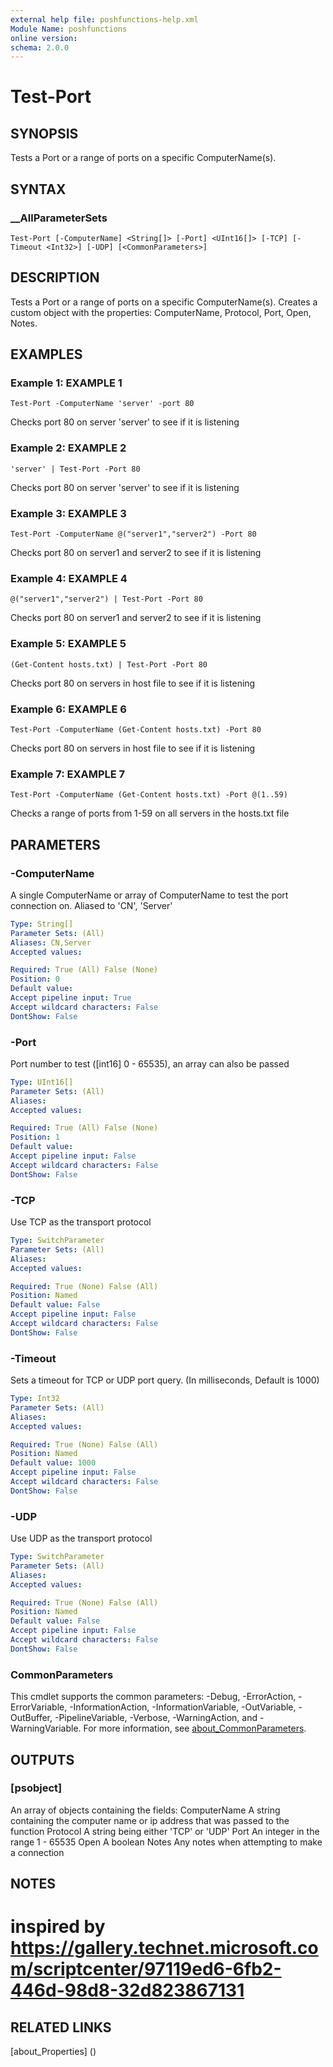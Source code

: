 ```yaml
---
external help file: poshfunctions-help.xml
Module Name: poshfunctions
online version: 
schema: 2.0.0
---
```


# Test-Port

## SYNOPSIS

Tests a Port or a range of ports on a specific ComputerName(s).

## SYNTAX

### __AllParameterSets

```
Test-Port [-ComputerName] <String[]> [-Port] <UInt16[]> [-TCP] [-Timeout <Int32>] [-UDP] [<CommonParameters>]
```

## DESCRIPTION

Tests a Port or a range of ports on a specific ComputerName(s).
Creates a custom object with the properties: ComputerName, Protocol, Port, Open, Notes.


## EXAMPLES

### Example 1: EXAMPLE 1

```
Test-Port -ComputerName 'server' -port 80
```

Checks port 80 on server 'server' to see if it is listening





### Example 2: EXAMPLE 2

```
'server' | Test-Port -Port 80
```

Checks port 80 on server 'server' to see if it is listening





### Example 3: EXAMPLE 3

```
Test-Port -ComputerName @("server1","server2") -Port 80
```

Checks port 80 on server1 and server2 to see if it is listening





### Example 4: EXAMPLE 4

```
@("server1","server2") | Test-Port -Port 80
```

Checks port 80 on server1 and server2 to see if it is listening





### Example 5: EXAMPLE 5

```
(Get-Content hosts.txt) | Test-Port -Port 80
```

Checks port 80 on servers in host file to see if it is listening





### Example 6: EXAMPLE 6

```
Test-Port -ComputerName (Get-Content hosts.txt) -Port 80
```

Checks port 80 on servers in host file to see if it is listening





### Example 7: EXAMPLE 7

```
Test-Port -ComputerName (Get-Content hosts.txt) -Port @(1..59)
```

Checks a range of ports from 1-59 on all servers in the hosts.txt file






## PARAMETERS

### -ComputerName

A single ComputerName or array of ComputerName to test the port connection on.
Aliased to 'CN', 'Server'

```yaml
Type: String[]
Parameter Sets: (All)
Aliases: CN,Server
Accepted values: 

Required: True (All) False (None)
Position: 0
Default value: 
Accept pipeline input: True
Accept wildcard characters: False
DontShow: False
```

### -Port

Port number to test ([int16] 0 - 65535), an array can also be passed

```yaml
Type: UInt16[]
Parameter Sets: (All)
Aliases: 
Accepted values: 

Required: True (All) False (None)
Position: 1
Default value: 
Accept pipeline input: False
Accept wildcard characters: False
DontShow: False
```

### -TCP

Use TCP as the transport protocol

```yaml
Type: SwitchParameter
Parameter Sets: (All)
Aliases: 
Accepted values: 

Required: True (None) False (All)
Position: Named
Default value: False
Accept pipeline input: False
Accept wildcard characters: False
DontShow: False
```

### -Timeout

Sets a timeout for TCP or UDP port query.
(In milliseconds, Default is 1000)

```yaml
Type: Int32
Parameter Sets: (All)
Aliases: 
Accepted values: 

Required: True (None) False (All)
Position: Named
Default value: 1000
Accept pipeline input: False
Accept wildcard characters: False
DontShow: False
```

### -UDP

Use UDP as the transport protocol

```yaml
Type: SwitchParameter
Parameter Sets: (All)
Aliases: 
Accepted values: 

Required: True (None) False (All)
Position: Named
Default value: False
Accept pipeline input: False
Accept wildcard characters: False
DontShow: False
```


### CommonParameters

This cmdlet supports the common parameters: -Debug, -ErrorAction, -ErrorVariable, -InformationAction, -InformationVariable, -OutVariable, -OutBuffer, -PipelineVariable, -Verbose, -WarningAction, and -WarningVariable. For more information, see [about_CommonParameters](http://go.microsoft.com/fwlink/?LinkID=113216).

## OUTPUTS

### [psobject]
An array of objects containing the fields:
ComputerName    A string containing the computer name or ip address that was passed to the function
Protocol        A string being either 'TCP' or 'UDP'
Port            An integer in the range 1 - 65535
Open            A boolean
Notes           Any notes when attempting to make a connection


## NOTES

# inspired by https://gallery.technet.microsoft.com/scriptcenter/97119ed6-6fb2-446d-98d8-32d823867131


## RELATED LINKS

[about_Properties] ()


